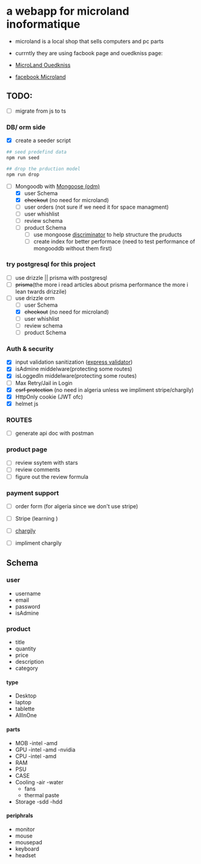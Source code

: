 # a webapp for microland inoformatique
- microland is a local shop that sells computers and pc parts
- currntly they are using facbook page and ouedkniss page:

- [MicroLand Ouedkniss](https://www.ouedkniss.com/store/2236/microland-informatique-oran/accueil?page=1)
- [facebook Microland](https://www.facebook.com/profile.php?id=100063694124814)

## TODO: 
- [ ] migrate from js to ts
### DB/ orm  side
- [x] create a seeder script
~~~ bash
## seed predefind data
npm run seed 

## drop the prduction model 
npm run drop 
~~~
- [ ] Mongoodb with [Mongoose (odm)](https://mongoosejs.com/)
    - [x] user Schema
    - [x] ~~checkout~~ (no need for microland)
    - [ ] user orders (not sure if we need it for space managment)
    - [ ] user whishlist
    - [ ] review schema
    - [ ] product Schema
        - [ ] use mongoose [discriminator](https://mongoosejs.com/docs/discriminators.html) to help structure the pruducts
        - [ ] create index for better performace (need to test performance of mongooddb without them first)

### try postgresql for this project
- [ ] use drizzle || prisma with postgresql
- [ ] ~~prisma~~(the more i read articles about prisma performance the more i lean twards drizzile)
- [ ] use drizzle orm
    - [ ] user Schema
    - [x] ~~checkout~~ (no need for microland)
    - [ ] user whishlist
    - [ ] review schema
    - [ ] product Schema

### Auth & security
- [x] input validation sanitization ([express validator](https://express-validator.github.io/docs/guides/getting-started/))
- [x] isAdmine middelware(protecting some routes)
- [x] isLoggedIn middelware(protecting some routes)
- [ ] Max Retry/Jail in Login
- [x] ~~csrf protection~~ (no need in algeria unless we impliment stripe/chargily)
- [x] HttpOnly cookie (JWT ofc)
- [x] helmet js

### ROUTES 
- [ ] generate api doc with postman

### product page
- [ ] review ssytem with stars
- [ ] review comments 
- [ ] figure out the review formula

### payment support
- [ ] order form (for algeria since we don't use stripe)
- [ ] Stripe (learning ) 
- [ ] [chargily](https://chargily.com/)
- [ ] impliment chargily


## Schema 
### user 
- username
- email
- password
- isAdmine
### product 
- title
- quantity
- price 
- description
- category
#### type
- Desktop
- laptop
- tablette
- AllInOne
#### parts
- MOB
    -intel
    -amd
- GPU
    -intel
    -amd
    -nvidia
- CPU
    -intel
    -amd
- RAM
- PSU
- CASE
- Cooling
    -air
    -water
    - fans
    - thermal paste
- Storage
    -sdd
    -hdd
#### periphrals
- monitor
- mouse
- mousepad
- keyboard
- headset



